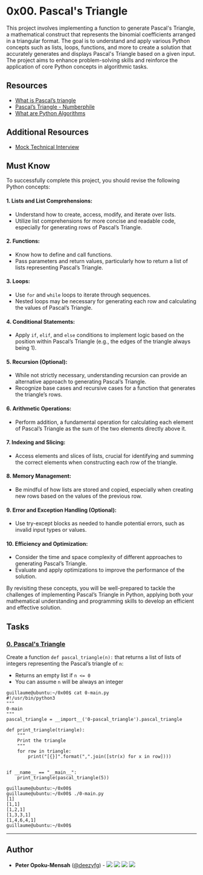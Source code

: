 # 0x00. Pascal's Triangle
This project involves implementing a function to generate Pascal's Triangle, a mathematical construct that represents the binomial coefficients arranged in a triangular format. The goal is to understand and apply various Python concepts such as lists, loops, functions, and more to create a solution that accurately generates and displays Pascal's Triangle based on a given input. The project aims to enhance problem-solving skills and reinforce the application of core Python concepts in algorithmic tasks.

## Resources
* [What is Pascal’s triangle](https://www.cuemath.com/algebra/pascals-triangle/)
* [Pascal’s Triangle - Numberphile](https://www.youtube.com/watch?feature=shared&v=0iMtlus-afo)
* [What are Python Algorithms](https://builtin.com/data-science/python-algorithms)

## Additional Resources
* [Mock Technical Interview](https://www.youtube.com/watch?feature=shared&v=1qw5ITr3k9E)

## Must Know
To successfully complete this project, you should revise the following Python concepts:

#### 1. Lists and List Comprehensions:
* Understand how to create, access, modify, and iterate over lists.
* Utilize list comprehensions for more concise and readable code, especially for generating rows of Pascal’s Triangle.

#### 2. Functions:
* Know how to define and call functions.
* Pass parameters and return values, particularly how to return a list of lists representing Pascal’s Triangle.

#### 3. Loops:
* Use `for` and `while` loops to iterate through sequences.
* Nested loops may be necessary for generating each row and calculating the values of Pascal’s Triangle.

#### 4. Conditional Statements:
* Apply `if`, `elif`, and `else` conditions to implement logic based on the position within Pascal’s Triangle (e.g., the edges of the triangle always being 1).

#### 5. Recursion (Optional):
* While not strictly necessary, understanding recursion can provide an alternative approach to generating Pascal’s Triangle.
* Recognize base cases and recursive cases for a function that generates the triangle’s rows.

#### 6. Arithmetic Operations:
* Perform addition, a fundamental operation for calculating each element of Pascal’s Triangle as the sum of the two elements directly above it.

#### 7. Indexing and Slicing:
* Access elements and slices of lists, crucial for identifying and summing the correct elements when constructing each row of the triangle.

#### 8. Memory Management:
* Be mindful of how lists are stored and copied, especially when creating new rows based on the values of the previous row.

#### 9. Error and Exception Handling (Optional):
* Use try-except blocks as needed to handle potential errors, such as invalid input types or values.

#### 10. Efficiency and Optimization:
* Consider the time and space complexity of different approaches to generating Pascal’s Triangle.
* Evaluate and apply optimizations to improve the performance of the solution.

By revisiting these concepts, you will be well-prepared to tackle the challenges of implementing Pascal’s Triangle in Python, applying both your mathematical understanding and programming skills to develop an efficient and effective solution.

## Tasks

### [0. Pascal's Triangle](0-pascal_triangle.py)
Create a function `def pascal_triangle(n):` that returns a list of lists of integers representing the Pascal’s triangle of `n`:

* Returns an empty list if `n <= 0`
* You can assume `n` will be always an integer
```
guillaume@ubuntu:~/0x00$ cat 0-main.py
#!/usr/bin/python3
"""
0-main
"""
pascal_triangle = __import__('0-pascal_triangle').pascal_triangle

def print_triangle(triangle):
    """
    Print the triangle
    """
    for row in triangle:
        print("[{}]".format(",".join([str(x) for x in row])))


if __name__ == "__main__":
    print_triangle(pascal_triangle(5))

guillaume@ubuntu:~/0x00$ 
guillaume@ubuntu:~/0x00$ ./0-main.py
[1]
[1,1]
[1,2,1]
[1,3,3,1]
[1,4,6,4,1]
guillaume@ubuntu:~/0x00$ 
```

---

## Author

- **Peter Opoku-Mensah** ([@deezyfg](https://github.com/deezyfg)) - 
  [<img src="https://img.shields.io/badge/Portfolio-20d6fe.svg?&style=plastic"/>](https://peter-opoku-mensah.netlify.app)
  [<img src="https://img.shields.io/badge/Twitter-1DA1F2.svg?&style=plastic&logo=twitter&logoColor=white"/>](https://twitter.com/coded_issue)
  [<img src="https://img.shields.io/badge/LinkedIn-0A66C2.svg?&style=plastic&logo=linkedin&logoColor=white"/>](https://www.linkedin.com/in/opokumensahpeter/)
  [<img src="https://img.shields.io/badge/GitHub-181717.svg?&style=plastic&logo=github&logoColor=white"/>](https://github.com/deezyfg)